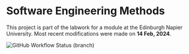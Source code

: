 # Software Engineering Methods

This project is part of the labwork for a module at the Edinburgh Napier University. Most recent modifications were made on **14 Feb, 2024**.

![GitHub Workflow Status (branch)](https://img.shields.io/github/actions/workflow/status/shakad72/sem/main.yml?branch=master)